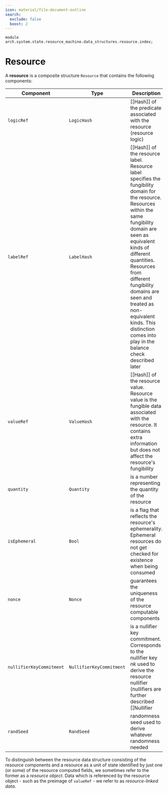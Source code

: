 ```yaml
---
icon: material/file-document-outline
search:
  exclude: false
  boost: 2
---
```


```juvix
module arch.system.state.resource_machine.data_structures.resource.index;
```

# Resource

A **resource** is a composite structure `Resource` that contains the following components:

|Component|Type|Description|
|-|-|-|
|`logicRef`|`LogicHash`|[[Hash]] of the predicate associated with the resource (resource logic)|
|`labelRef`|`LabelHash`|[[Hash]] of the resource label. Resource label specifies the fungibility domain for the resource. Resources within the same fungibility domain are seen as equivalent kinds of different quantities. Resources from different fungibility domains are seen and treated as non-equivalent kinds. This distinction comes into play in the balance check described later|
|`valueRef`|`ValueHash`|[[Hash]] of the resource value. Resource value is the fungible data associated with the resource. It contains extra information but does not affect the resource's fungibility|
|`quantity`|`Quantity`|is a number representing the quantity of the resource|
|`isEphemeral`|`Bool`|is a flag that reflects the resource's ephemerality. Ephemeral resources do not get checked for existence when being consumed|
|`nonce`|`Nonce`|guarantees the uniqueness of the resource computable components|
|`nullifierKeyCommitment`|`NullifierKeyCommitment`|is a nullifier key commitment. Corresponds to the nullifier key $nk$ used to derive the resource nullifier (nullifiers are further described [[Nullifier|here]])|
|`randSeed`|`RandSeed`|randomness seed used to derive whatever randomness needed|

To distinguish between the resource data structure consisting of the resource components and a resource as a unit of state identified by just one (or some) of the resource computed fields, we sometimes refer to the former as a *resource object*. Data which is referenced by the resource object - such as the preimage of `valueRef` - we refer to as *resource-linked data*.
